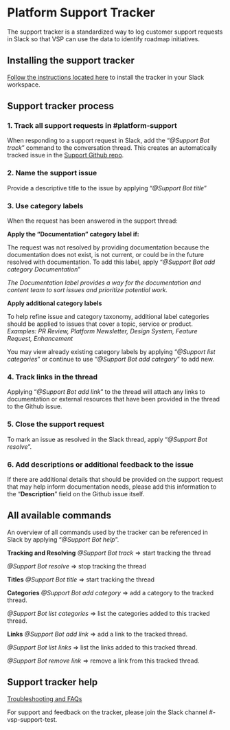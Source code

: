 # Platform Support Tracker  

The support tracker is a standardized way to log customer support requests in Slack so that VSP can use the data to identify roadmap initiatives.

## Installing the support tracker

[Follow the instructions located here](https://github.com/department-of-veterans-affairs/va.gov-support-slackbot) to install the tracker in your Slack workspace.

## Support tracker process

### **1. Track all support requests in #platform-support**
When responding to a support request in Slack, add the “*@Support Bot track*” command to the conversation thread. This creates an automatically tracked issue in the [Support Github repo](https://github.com/department-of-veterans-affairs/vsp-support/issues).
###  **2. Name the support issue**
Provide a descriptive title to the issue by applying “*@Support Bot title*” 
### **3. Use category labels** 
When the request has been answered in the support thread:

**Apply the “Documentation” category label if:**

The request was not resolved by providing documentation because the documentation does not exist, is not current, or could be in the future resolved with documentation. To add this label, apply “*@Support Bot add category Documentation*”

*The Documentation label provides a way for the documentation and content team to sort issues and prioritize potential work.*

**Apply additional category labels**

To help refine issue and category taxonomy, additional label categories should be applied to issues that cover a topic, service or product. 
*Examples: PR Review, Platform Newsletter, Design System, Feature Request, Enhancement*

You may view already existing category labels by applying “*@Support list categories*” or continue to use “*@Support Bot add category*” to add new.

### **4. Track links in the thread**
Applying “*@Support Bot add link*” to the thread will attach any links to documentation or external resources that have been provided in the thread to the Github issue.

### 5. Close the support request
To mark an issue as resolved in the Slack thread, apply “*@Support Bot resolve*”.

### 6. Add descriptions or additional feedback to the issue 
If there are additional details that should be provided on the support request that may help inform documentation needs, please add this information to the “**Description**” field on the Github issue itself.

## All available commands

An overview of all commands used by the tracker can be referenced in Slack by applying “*@Support Bot help*”.

**Tracking and Resolving**
*@Support Bot track* => start tracking the thread

*@Support Bot resolve* => stop tracking the thread

**Titles**
*@Support Bot title* => start tracking the thread

**Categories**
*@Support Bot add category* => add a category to the tracked thread.

*@Support Bot list categories* => list the categories added to this tracked thread.

**Links**
*@Support Bot add link* => add a link to the tracked thread.

*@Support Bot list links* => list the links added to this tracked thread.

*@Support Bot remove link* => remove a link from this tracked thread.

## Support tracker help
[Troubleshooting and FAQs](https://github.com/department-of-veterans-affairs/va.gov-support-slackbot/blob/main/PLAYBOOK.md)

For support and feedback on the tracker, please join the Slack channel #-vsp-support-test.
